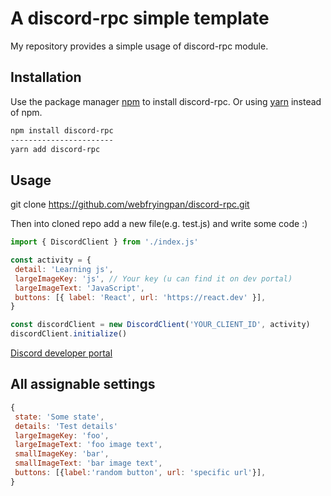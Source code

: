# A discord-rpc simple template

My repository provides a simple usage of discord-rpc module.

## Installation

Use the package manager [npm](https://www.npmjs.com/) to install discord-rpc.
Or using [yarn](https://yarnpkg.com/) instead of npm.

```bash
npm install discord-rpc
-----------------------
yarn add discord-rpc
```

## Usage

git clone <https://github.com/webfryingpan/discord-rpc.git>

Then into cloned repo add a new file(e.g. test.js) and write some code :)

```javascript
import { DiscordClient } from './index.js'

const activity = {
 detail: 'Learning js',
 largeImageKey: 'js', // Your key (u can find it on dev portal)
 largeImageText: 'JavaScript',
 buttons: [{ label: 'React', url: 'https://react.dev' }],
}

const discordClient = new DiscordClient('YOUR_CLIENT_ID', activity)
discordClient.initialize()
```

[Discord developer portal](https://discord.com/developers/applications)

## All assignable settings

```javascript
{
 state: 'Some state',
 details: 'Test details'
 largeImageKey: 'foo',
 largeImageText: 'foo image text',
 smallImageKey: 'bar',
 smallImageText: 'bar image text',
 buttons: [{label:'random button', url: 'specific url'}],
}
```
